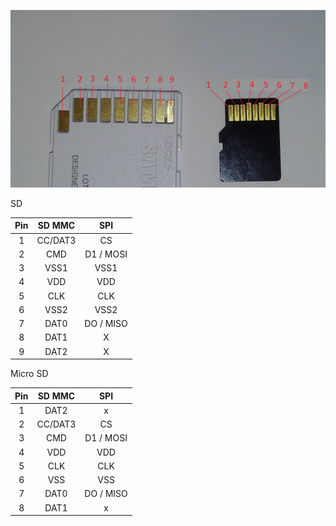 ![sd pinout](sd%20card%20numbers.png)

SD

| Pin |  SD MMC |     SPI    |
|:---:|:-------:|:----------:|
|  1  | CC/DAT3 |     CS     |
|  2  |   CMD   | D1 / MOSI  |
|  3  |   VSS1  |    VSS1    |
|  4  |   VDD   |     VDD    |
|  5  |   CLK   |     CLK    |
|  6  |   VSS2  |    VSS2    |
|  7  |   DAT0  |  DO / MISO |
|  8  |   DAT1  |      X     |
|  9  |   DAT2  |      X     |

Micro SD

| Pin |  SD MMC |     SPI    |
|:---:|:-------:|:----------:|
|  1  |   DAT2  |      x     |
|  2  | CC/DAT3 |     CS     |
|  3  |   CMD   | D1 / MOSI  |
|  4  |   VDD   |     VDD    |
|  5  |   CLK   |     CLK    |
|  6  |   VSS   |     VSS    |
|  7  |   DAT0  |  DO / MISO |
|  8  |   DAT1  |      x     |

